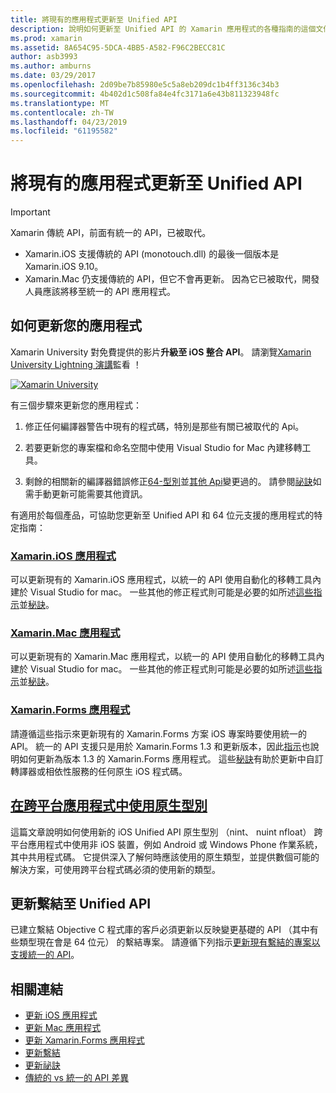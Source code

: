 ```yaml
---
title: 將現有的應用程式更新至 Unified API
description: 說明如何更新至 Unified API 的 Xamarin 應用程式的各種指南的這個文件連結。 它討論 Xamarin.iOS 應用程式，Xamarin.Mac 應用程式。 跨平台應用程式和繫結專案中的原生類型的 Xamarin.Forms 應用程式。
ms.prod: xamarin
ms.assetid: 8A654C95-5DCA-4BB5-A582-F96C2BECC81C
author: asb3993
ms.author: amburns
ms.date: 03/29/2017
ms.openlocfilehash: 2d09be7b85980e5c5a8eb209dc1b4ff3136c34b3
ms.sourcegitcommit: 4b402d1c508fa84e4fc3171a6e43b811323948fc
ms.translationtype: MT
ms.contentlocale: zh-TW
ms.lasthandoff: 04/23/2019
ms.locfileid: "61195582"
---
```

# <a name="updating-existing-apps-to-the-unified-api"></a>將現有的應用程式更新至 Unified API

> [!IMPORTANT]
> Xamarin 傳統 API，前面有統一的 API，已被取代。 
> - Xamarin.iOS 支援傳統的 API (monotouch.dll) 的最後一個版本是 Xamarin.iOS 9.10。
> - Xamarin.Mac 仍支援傳統的 API，但它不會再更新。 因為它已被取代，開發人員應該將移至統一的 API 應用程式。

## <a name="how-to-update-your-apps"></a>如何更新您的應用程式

Xamarin University 對免費提供的影片**升級至 iOS 整合 API**。 請瀏覽[Xamarin University Lightning 演講](http://university.xamarin.com/lightninglectures)監看 ！

[ ![](updating-apps-images/xamu-video-sml.png "Xamarin University")](http://university.xamarin.com/lightninglectures)

有三個步驟來更新您的應用程式：

1. 修正任何編譯器警告中現有的程式碼，特別是那些有關已被取代的 Api。

2. 若要更新您的專案檔和命名空間中使用 Visual Studio for Mac 內建移轉工具。

3. 剩餘的相關新的編譯器錯誤修正[64-型別](~/cross-platform/macios/nativetypes.md)並[其他 Api](~/cross-platform/macios/unified/overview.md#deprecated-typos)變更過的。 請參閱[祕訣](~/cross-platform/macios/unified/updating-tips.md)如需手動更新可能需要其他資訊。

有適用於每個產品，可協助您更新至 Unified API 和 64 位元支援的應用程式的特定指南：

### <a name="xamarinios-appscross-platformmaciosunifiedupdating-ios-appsmd"></a>[Xamarin.iOS 應用程式](~/cross-platform/macios/unified/updating-ios-apps.md)

可以更新現有的 Xamarin.iOS 應用程式，以統一的 API 使用自動化的移轉工具內建於 Visual Studio for mac。 一些其他的修正程式則可能是必要的如所述[這些指示](~/cross-platform/macios/unified/updating-ios-apps.md)並[秘訣](~/cross-platform/macios/unified/updating-tips.md)。

###  <a name="xamarinmac-appscross-platformmaciosunifiedupdating-mac-appsmd"></a>[Xamarin.Mac 應用程式](~/cross-platform/macios/unified/updating-mac-apps.md)

可以更新現有的 Xamarin.Mac 應用程式，以統一的 API 使用自動化的移轉工具內建於 Visual Studio for mac。 一些其他的修正程式則可能是必要的如所述[這些指示](~/cross-platform/macios/unified/updating-mac-apps.md)並[秘訣](~/cross-platform/macios/unified/updating-tips.md)。

###  <a name="xamarinforms-appscross-platformmaciosunifiedupdating-xamarin-forms-appsmd"></a>[Xamarin.Forms 應用程式](~/cross-platform/macios/unified/updating-xamarin-forms-apps.md)

請遵循這些指示來更新現有的 Xamarin.Forms 方案 iOS 專案時要使用統一的 API。 統一的 API 支援只是用於 Xamarin.Forms 1.3 和更新版本，因此[指示](~/cross-platform/macios/unified/updating-xamarin-forms-apps.md)也說明如何更新為版本 1.3 的 Xamarin.Forms 應用程式。 這些[秘訣](~/cross-platform/macios/unified/updating-tips.md)有助於更新中自訂轉譯器或相依性服務的任何原生 iOS 程式碼。

## <a name="working-with-native-types-in-cross-platform-appscross-platformmaciosnativetypesmd"></a>[在跨平台應用程式中使用原生型別](~/cross-platform/macios/nativetypes.md)

這篇文章說明如何使用新的 iOS Unified API 原生型別 （nint、 nuint nfloat） 跨平台應用程式中使用非 iOS 裝置，例如 Android 或 Windows Phone 作業系統，其中共用程式碼。 它提供深入了解何時應該使用的原生類型，並提供數個可能的解決方案，可使用跨平台程式碼必須的使用新的類型。

## <a name="update-bindings-to-the-unified-api"></a>更新繫結至 Unified API

已建立繫結 Objective C 程式庫的客戶必須更新以反映變更基礎的 API （其中有些類型現在會是 64 位元） 的繫結專案。
請遵循下列指示[更新現有繫結的專案以支援統一的 API](~/cross-platform/macios/unified/update-binding.md)。

## <a name="related-links"></a>相關連結

- [更新 iOS 應用程式](~/cross-platform/macios/unified/updating-ios-apps.md)
- [更新 Mac 應用程式](~/cross-platform/macios/unified/updating-mac-apps.md)
- [更新 Xamarin.Forms 應用程式](~/cross-platform/macios/unified/updating-xamarin-forms-apps.md)
- [更新繫結](~/cross-platform/macios/unified/update-binding.md)
- [更新祕訣](~/cross-platform/macios/unified/updating-tips.md)
- [傳統的 vs 統一的 API 差異](https://developer.xamarin.com/releases/ios/api_changes/classic-vs-unified-8.6.0/)
